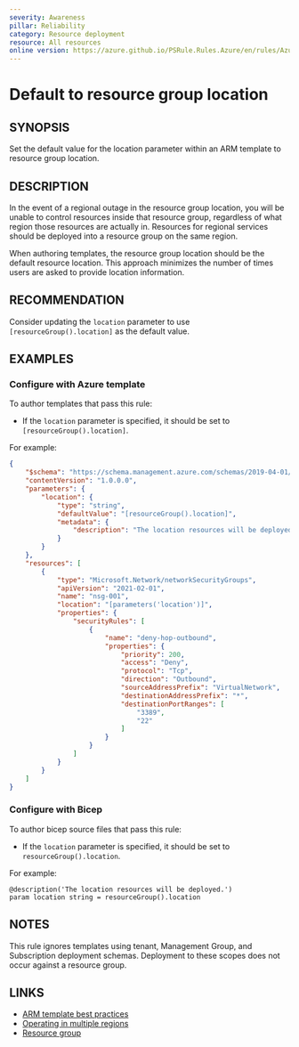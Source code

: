 ```yaml
---
severity: Awareness
pillar: Reliability
category: Resource deployment
resource: All resources
online version: https://azure.github.io/PSRule.Rules.Azure/en/rules/Azure.Template.LocationDefault/
---
```


# Default to resource group location

## SYNOPSIS

Set the default value for the location parameter within an ARM template to resource group location.

## DESCRIPTION

In the event of a regional outage in the resource group location,
you will be unable to control resources inside that resource group,
regardless of what region those resources are actually in.
Resources for regional services should be deployed into a resource group on the same region.

When authoring templates, the resource group location should be the default resource location.
This approach minimizes the number of times users are asked to provide location information.

## RECOMMENDATION

Consider updating the `location` parameter to use `[resourceGroup().location]` as the default value.

## EXAMPLES

### Configure with Azure template

To author templates that pass this rule:

- If the `location` parameter is specified, it should be set to `[resourceGroup().location]`.

For example:

```json
{
    "$schema": "https://schema.management.azure.com/schemas/2019-04-01/deploymentTemplate.json#",
    "contentVersion": "1.0.0.0",
    "parameters": {
        "location": {
            "type": "string",
            "defaultValue": "[resourceGroup().location]",
            "metadata": {
                "description": "The location resources will be deployed."
            }
        }
    },
    "resources": [
        {
            "type": "Microsoft.Network/networkSecurityGroups",
            "apiVersion": "2021-02-01",
            "name": "nsg-001",
            "location": "[parameters('location')]",
            "properties": {
                "securityRules": [
                    {
                        "name": "deny-hop-outbound",
                        "properties": {
                            "priority": 200,
                            "access": "Deny",
                            "protocol": "Tcp",
                            "direction": "Outbound",
                            "sourceAddressPrefix": "VirtualNetwork",
                            "destinationAddressPrefix": "*",
                            "destinationPortRanges": [
                                "3389",
                                "22"
                            ]
                        }
                    }
                ]
            }
        }
    ]
}
```

### Configure with Bicep

To author bicep source files that pass this rule:

- If the `location` parameter is specified, it should be set to `resourceGroup().location`.

For example:

```bicep
@description('The location resources will be deployed.')
param location string = resourceGroup().location
```

## NOTES

This rule ignores templates using tenant, Management Group, and Subscription deployment schemas.
Deployment to these scopes does not occur against a resource group.

## LINKS

- [ARM template best practices](https://learn.microsoft.com/azure/azure-resource-manager/templates/template-best-practices#location-recommendations-for-parameters)
- [Operating in multiple regions](https://learn.microsoft.com/azure/architecture/framework/resiliency/app-design#operating-in-multiple-regions)
- [Resource group](https://learn.microsoft.com/azure/azure-resource-manager/templates/template-best-practices#resource-group)
